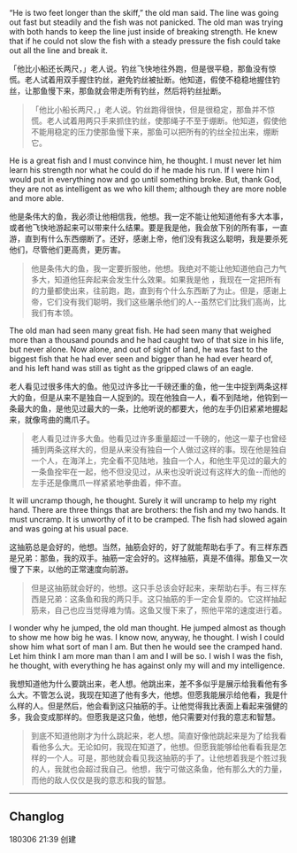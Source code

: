 “He is two feet longer than the skiff,” the old man said. The line was going out fast but steadily and the fish was not panicked. The old man was trying with both hands to keep the line just inside of breaking strength. He knew that if he could not slow the fish with a steady pressure the fish could take out all the line and break it. 

「他比小船还长两尺，」老人说。钓丝飞快地往外跑，但是很平稳，那鱼没有惊慌。老人试着用双手握住钓丝，避免钓丝被扯断。他知道，假使不稳稳地握住钓丝，让那鱼慢下来，那鱼就会带走所有钓丝，然后将钓丝扯断。

> 「他比小船长两尺，」老人说。钓丝跑得很快，但是很稳定，那鱼并不惊慌。老人试着用两只手来抓住钓丝，使那绳子不至于绷断。他知道，假使他不能用稳定的压力使那鱼慢下来，那鱼可以把所有的钓丝全拉出来，绷断它。
He is a great fish and I must convince him, he thought. I must never let him learn his strength nor what he could do if he made his run. If I were him I would put in everything now and go until something broke. But, thank God, they are not as intelligent as we who kill them; although they are more noble and more able.

他是条伟大的鱼，我必须让他相信我，他想。我一定不能让他知道他有多大本事，或者他飞快地游起来可以带来什么结果。要是我是他，我会放下别的所有事，一直游，直到有什么东西绷断了。还好，感谢上帝，他们没有我这么聪明，我是要杀死他们，尽管他们更高贵，更厉害。

> 他是条伟大的鱼，我一定要折服他，他想。我绝对不能让他知道他自己力气多大，知道他狂奔起来会发生什么效果。如果我是他 ，我现在一定把所有的力量都使出来，往前跑，跑，直到有个什么东西断了为止。但是，感谢上帝，它们没有我们聪明，我们这些屠杀他们的人--虽然它们比我们高尚，比我们有本领。
The old man had seen many great fish. He had seen many that weighed more than a thousand pounds and he had caught two of that size in his life, but never alone. Now alone, and out of sight of land, he was fast to the biggest fish that he had ever seen and bigger than he had ever heard of, and his left hand was still as tight as the gripped claws of an eagle.

老人看见过很多伟大的鱼。他见过许多比一千磅还重的鱼，他一生中捉到两条这样大的鱼，但是从来不是独自一人捉到的。现在他独自一人，看不到陆地，他钩到一条最大的鱼，是他见过最大的一条，比他听说的都要大，他的左手仍旧紧紧地握起来，就像弯曲的鹰爪子。

> 老人看见过许多大鱼。他看见过许多重量超过一千磅的，他这一辈子也曾经捕到两条这样大的，但是从来没有独自一个人做过这样的事。现在他是独自一个人，在海洋上，完全看不见陆地，独自一个人，和他生平见过的最大的一条鱼拴牢在一起，他不但没见过，从来也没听说过有这样大的鱼--而他的左手还是像鹰爪一样紧紧地拳曲着，伸不直。
It will uncramp though, he thought. Surely it will uncramp to help my right hand. There are three things that are brothers: the fish and my two hands. It must uncramp. It is unworthy of it to be cramped. The fish had slowed again and was going at his usual pace.

这抽筋总是会好的，他想。当然，抽筋会好的，好了就能帮助右手了。有三样东西是兄弟：那鱼，我的双手。抽筋一定会好的。这样抽筋，真是不值得。那鱼又一次慢了下来，以他的正常速度向前游。

> 但是这抽筋就会好的，他想。这只手总该会好起来，来帮助右手。有三样东西是兄弟：这条鱼和我的两只手。这只抽筋的手一定会复原的。它这样抽起筋来，自己也应当觉得难为情。这鱼又慢下来了，照他平常的速度进行着。
I wonder why he jumped, the old man thought. He jumped almost as though to show me how big he was. I know now, anyway, he thought. I wish I could show him what sort of man I am. But then he would see the cramped hand. Let him think I am more man than I am and I will be so. I wish I was the fish, he thought, with everything he has against only my will and my intelligence. 

我想知道他为什么要跳出来，老人想。他跳出来，差不多似乎是展示给我看他有多么大。不管怎么说，我现在知道了他有多大，他想。但愿我能展示给他看，我是什么样的人。但是然后，他会看到这只抽筋的手。让他觉得我比表面上看起来强健的多，我会变成那样的。但愿我是这只鱼，他想，他只需要对付我的意志和智慧。

> 到底不知道他刚才为什么跳起来，老人想。简直好像他跳起来是为了给我看看他多么大。无论如何，我现在知道了，他想。但愿我能够给他看看我是怎样的一个人。可是，那他就会看见我这抽筋的手了。让他想着我是个胜过我的人，我就也会超过我自己。他想，我宁可做这条鱼，他有那么大的力量，而他的敌人仅仅是我的意志和我的智慧。


---
## Changlog
180306 21:39 创建